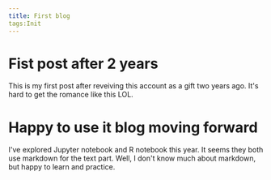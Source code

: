 ```yaml
---
title: First blog
tags:Init
---
```

# Fist post after 2 years
This is my first post after reveiving this account as a gift two years ago. It's hard to get the romance like this LOL.

# Happy to use it blog moving forward
I've explored Jupyter notebook and R notebook this year. It seems they both use markdown for the text part. Well, I don't know much about markdown, but happy to learn and practice.
